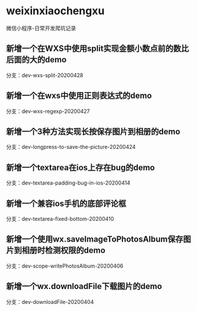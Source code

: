 # weixinxiaochengxu
微信小程序-日常开发爬坑记录

## 新增一个在WXS中使用split实现金额小数点前的数比后面的大的demo
分支：dev-wxs-split-20200428


## 新增一个在wxs中使用正则表达式的demo
分支：dev-wxs-regexp-20200427 

## 新增一个3种方法实现长按保存图片到相册的demo
分支：dev-longpress-to-save-the-picture-20200424

## 新增一个textarea在ios上存在bug的demo
分支：dev-textarea-padding-bug-in-ios-20200414 

## 新增一个兼容ios手机的底部评论框
分支：dev-textarea-fixed-bottom-20200410

## 新增一个使用wx.saveImageToPhotosAlbum保存图片到相册时检测权限的demo
分支：dev-scope-writePhotosAlbum-20200406

## 新增一个wx.downloadFile下载图片的demo
分支：dev-downloadFile-20200404